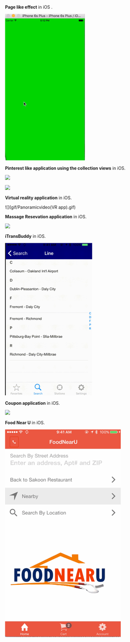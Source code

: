 

**Page like effect** in  iOS .

![](gif/2.gif) 







**Pinterest like application using the collection views** in iOS.



![](gif/pin_horizontal.gif)



![](gif/pin_vertical.gif)





**Virtual reality application** in iOS.

![](gif/Panoramicvideo(VR app).gif)




**Massage Resevation application** in iOS.

![](gif/resevationApplication.gif)






**iTransBuddy** in iOS.

![](gif/3.gif)





**Coupon application** in iOS.

![](gif/Coupnapplication.gif)







**Food Near U** in iOS.

![](gif/foodNearYou.gif)










